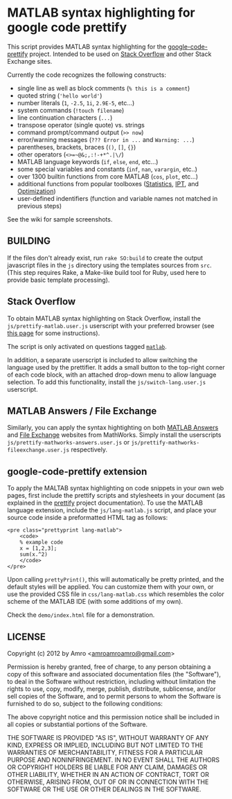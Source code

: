 MATLAB syntax highlighting for google code prettify
===================================================

This script provides MATLAB syntax highlighting for the
[google-code-prettify][1] project. Intended to be used on [Stack Overflow][2]
and other Stack Exchange sites.

Currently the code recognizes the following constructs:

 - single line as well as block comments (`% this is a comment`)
 - quoted string (`'hello world'`)
 - number literals (`1`, `-2.5`, `1i`, `2.9E-5`, etc...)
 - system commands (`!touch filename`)
 - line continuation characters (`...`)
 - transpose operator (single quote) vs. strings
 - command prompt/command output (`>> now`)
 - error/warning messages (`??? Error in ...` and `Warning: ...`)
 - parentheses, brackets, braces (`()`, `[]`, `{}`)
 - other operators (`<>=~@&;,:!-+*^.|\/`)
 - MATLAB language keywords (`if`, `else`, `end`, etc...)
 - some special variables and constants (`inf`, `nan`, `varargin`, etc..)
 - over 1300 builtin functions from core MATLAB (`cos`, `plot`, etc...)
 - additional functions from popular toolboxes ([Statistics][6], [IPT][7], and [Optimization][8])
 - user-defined indentifiers (function and variable names not matched in previous steps)

See the wiki for sample screenshots.


BUILDING
--------

If the files don't already exist, run `rake SO:build` to create the output
javascript files in the `js` directory using the templates sources from `src`.
(This step requires Rake, a Make-like build tool for Ruby, used here to provide
basic template processing).


Stack Overflow
--------------

To obtain MATLAB syntax highlighting on Stack Overflow, install the
`js/prettify-matlab.user.js` userscript with your preferred browser (see [this
page][3] for some instructions).

The script is only activated on questions tagged [`matlab`][4].

In addition, a separate userscript is included to allow switching the language
used by the prettifier. It adds a small button to the top-right corner of each
code block, with an attached drop-down menu to allow language selection.
To add this functionality, install the `js/switch-lang.user.js` userscript.


MATLAB Answers / File Exchange
------------------------------

Similarly, you can apply the syntax hightighting on both [MATLAB Answers][5] 
and [File Exchange][9] websites from MathWorks. Simply install the userscripts
`js/prettify-mathworks-answers.user.js` or `js/prettify-mathworks-fileexchange.user.js`
respectively.


google-code-prettify extension
------------------------------

To apply the MALTAB syntax highlighting on code snippets in your own web pages,
first include the prettify scripts and stylesheets in your document (as explained
in the [prettify][1] project documentation). To use the MATLAB language extension,
include the `js/lang-matlab.js` script, and place your source code inside a
preformatted HTML tag as follows:

    <pre class="prettyprint lang-matlab">
        <code>
       	% example code
       	x = [1,2,3];
       	sum(x.^2)
        </code>
    </pre>

Upon calling `prettyPrint()`, this will automatically be pretty printed, and the
default styles will be applied. You can customize them with your own, or use the
provided CSS file in `css/lang-matlab.css` which resembles the color scheme of
the MATLAB IDE (with some additions of my own).

Check the `demo/index.html` file for a demonstration.


[1]: http://code.google.com/p/google-code-prettify/
[2]: http://stackoverflow.com/
[3]: http://stackapps.com/tags/script/info
[4]: http://stackoverflow.com/questions/tagged/matlab
[5]: http://www.mathworks.com/matlabcentral/answers/
[6]: http://www.mathworks.com/products/statistics/
[7]: http://www.mathworks.com/products/image/
[8]: http://www.mathworks.com/products/optimization/
[9]: http://www.mathworks.com/matlabcentral/fileexchange/

LICENSE
-------

Copyright (c) 2012 by Amro &lt;amroamroamro@gmail.com&gt;

Permission is hereby granted, free of charge, to any person obtaining a copy
of this software and associated documentation files (the "Software"), to deal
in the Software without restriction, including without limitation the rights
to use, copy, modify, merge, publish, distribute, sublicense, and/or sell
copies of the Software, and to permit persons to whom the Software is
furnished to do so, subject to the following conditions:

The above copyright notice and this permission notice shall be included in
all copies or substantial portions of the Software.

THE SOFTWARE IS PROVIDED "AS IS", WITHOUT WARRANTY OF ANY KIND, EXPRESS OR
IMPLIED, INCLUDING BUT NOT LIMITED TO THE WARRANTIES OF MERCHANTABILITY,
FITNESS FOR A PARTICULAR PURPOSE AND NONINFRINGEMENT. IN NO EVENT SHALL THE
AUTHORS OR COPYRIGHT HOLDERS BE LIABLE FOR ANY CLAIM, DAMAGES OR OTHER
LIABILITY, WHETHER IN AN ACTION OF CONTRACT, TORT OR OTHERWISE, ARISING FROM,
OUT OF OR IN CONNECTION WITH THE SOFTWARE OR THE USE OR OTHER DEALINGS IN
THE SOFTWARE.
